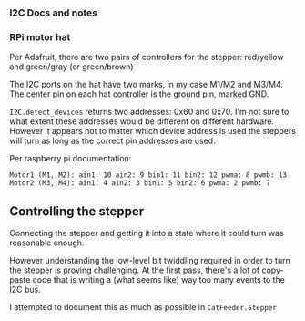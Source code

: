 ### I2C Docs and notes

### RPi motor hat

Per Adafruit, there are two pairs of controllers for the stepper: red/yellow and green/gray (or green/brown)

The I2C ports on the hat have two marks, in my case M1/M2 and M3/M4. The center pin on each hat controller is the ground pin, marked GND.

`I2C.detect_devices` returns two addresses: 0x60 and 0x70. I'm not sure to what extent these addresses would be different on different hardware. However it appears not to matter which device address is used the steppers will turn as long as the correct pin addresses are used.

Per raspberry pi documentation:
```
Motor1 (M1, M2): ain1: 10 ain2: 9 bin1: 11 bin2: 12 pwma: 8 pwmb: 13
Motor2 (M3, M4): ain1: 4 ain2: 3 bin1: 5 bin2: 6 pwma: 2 pwmb: 7
```

## Controlling the stepper

Connecting the stepper and getting it into a state where it could turn was reasonable enough.

However understanding the low-level bit twiddling required in order to turn the stepper is proving challenging. At the first pass, there's a lot of copy-paste code that is writing a (what seems like) way too many events to the I2C bus.

I attempted to document this as much as possible in `CatFeeder.Stepper`
